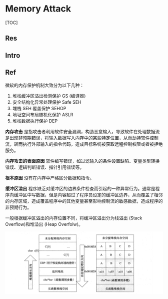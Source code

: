 # Memory Attack

[TOC]



## Res


## Intro


## Ref

[缓冲区溢出与攻防博弈]: https://cloud.tencent.com/developer/article/2201574

微软的内存保护机制大致分为以下几种：
1. 堆栈缓冲区溢出检测保护 GS (编译器)
2. 安全结构化异常处理保护 Safe SEH
3. 堆栈 SEH 覆盖保护 SEHOP
4. 地址空间布局随机化保护 ASLR
5. 堆栈数据执行保护 DEP

[# 堆攻击手段整理总结]: https://tina2114.github.io/2020/04/15/堆攻击手段整理总结/

[内存攻击原理]: https://www.cnblogs.com/liuxgcn/p/11172487.html

**内存攻击** 是指攻击者利用软件安全漏洞，构造恶意输入，导致软件在处理数据流是出现非预期错误，将输入数据写入内存中的某些特定位置，从而劫持软件控制流，转而执行外部输入的指令代码，造成目标系统被获取远程控制权限或者被拒绝服务。

**内存攻击的表面原因** 软件编写错误，如过滤输入的条件设置缺陷、变量类型转换错误、逻辑判断错误、指针引用错误等。

**根本原因** 没有在内存中严格区分数据和指令。

**缓冲区溢出** 程序缺乏对缓冲区的边界条件检查而引起的一种异常行为。通常是程序向缓冲区中写数据，但是内容超过了程序员设定的缓冲区边界，从而覆盖了相邻的内存区域，造成覆盖程序中的其他变量甚至影响控制流的敏感数据，造成程序的非预期行为。

一般根据缓冲区溢出的内存位置不同，将缓冲区溢出分为栈溢出 (Stack Overflow)和堆溢出 (Heap Overfolw)。

![](../../../../../Assets/Pics/Pasted%20image%2020231003142154.png)



